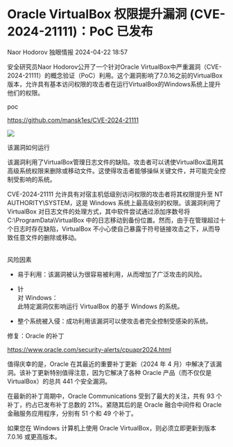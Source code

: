 #  Oracle VirtualBox 权限提升漏洞 (CVE-2024-21111)：PoC 已发布   
Naor Hodorov  独眼情报   2024-04-22 18:57  
  
安全研究员Naor Hodorov公开了一个针对Oracle VirtualBox中严重漏洞（CVE-2024-21111）的概念验证（PoC）利用。这个漏洞影响了7.0.16之前的VirtualBox版本，允许具有基本访问权限的攻击者在运行VirtualBox的Windows系统上提升他们的权限。  
  
poc  
  
https://github.com/mansk1es/CVE-2024-21111  
  
![](https://mmbiz.qpic.cn/sz_mmbiz_jpg/KgxDGkACWnT22vU5AkB05saDbuhaQRTKb5TEk5R00k0ibFMzDZmDdc40qibHIibzOnQ9IX7vZxSsQiczIWG4ubzpGw/640?wx_fmt=other&from=appmsg "")  
  
  
该漏洞如何运行  
  
该漏洞利用了VirtualBox管理日志文件的缺陷。攻击者可以诱使VirtualBox滥用其高级系统权限来删除或移动文件。这使得攻击者能够操纵关键文件，并可能完全控制受影响的系统。  
  
CVE-2024-21111 允许具有对宿主机低级别访问权限的攻击者将其权限提升至 NT AUTHORITY\SYSTEM，这是 Windows 系统上最高级别的权限。该漏洞利用了 VirtualBox 对日志文件的处理方式，其中软件尝试通过添加序数号将 C:\ProgramData\VirtualBox 中的日志移动到备份位置。然而，由于在管理超过十个日志时存在缺陷，VirtualBox 不小心使自己暴露于符号链接攻击之下，从而导致任意文件的删除或移动。  
  
  
   
风险因素  
- 易于利用：该漏洞被认为很容易被利用，从而增加了广泛攻击的风险。  
  
- 针  
对 Windows：  
此特定漏洞仅影响运行 VirtualBox 的基于 Windows 的系统。  
  
- 整个系统被入侵：成功利用该漏洞可以使攻击者完全控制受感染的系统。  
  
修复：Oracle 的补丁  
  
https://www.oracle.com/security-alerts/cpuapr2024.html  
  
值得庆幸的是，Oracle 在其最近的重要补丁更新（2024 年 4 月）中解决了该漏洞。该补丁更新特别值得注意，因为它解决了各种 Oracle 产品（而不仅仅是 VirtualBox）的总共 441 个安全漏洞。  
  
在最新的补丁周期中，Oracle Communications 受到了最大的关注，共有 93 个补丁，约占已发布补丁总数的 21%。紧随其后的是 Oracle 融合中间件和 Oracle 金融服务应用程序，分别有 51 个和 49 个补丁。  
  
如果您在 Windows 计算机上使用 Oracle VirtualBox，则必须立即更新到版本 7.0.16 或更高版本。  
  
  
